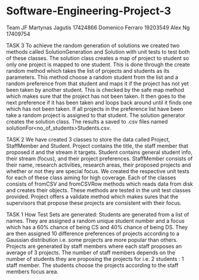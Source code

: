 # Software-Engineering-Project-3
Team JF
Martynas Jagutis 17424866
Domenico Ferraro 19203549
Alex Ng 17409754

TASK 3
To achieve the random generation of solutions we created two methods called SolutionGeneration and Solution with unit tests
to test both of these classes. The solution class creates a map of project to student so only one project is mapped to one 
student. This is done through the create random method which takes the list of projects and students as its parameters.
This method choose a random student from the list and a random preference from that student and maps it if the project
has not yet been taken by another student. This is checked by the safe map method which makes sure that the project 
has not been taken. It then goes to the next preference if it has been taken and loops back around until it finds one
which has not been taken. If all projects in the preference list have been take a random project is assigned to that student.
The solution generator creates the solution class. The results a saved to .csv files named solutionFor<no_of_students>Students.csv. 

TASK 2
We have created 3 classes to store the data called Project, StaffMember and Student. Project contains the title,
the staff member that proposed it and the stream it targets. Student contains general student info, their stream (focus),
and their project preferences. StaffMember consists of their name, research activities, research areas, their proposed projects
and whether or not they are special focus. We created the respective unit tests for each of these class aiming for high 
coverage. Each of the classes consists of fromCSV and fromCSVRow methods which reads data from disk and creates their objects.
These methods are tested in the unit test classes provided. Project offers a validate method which makes sures that the supervisors
that propose these projects are consistent with their focus.


TASK 1
How Test Sets are generated:
Students are generated from a list of names. They are assigned a random unique student number and a focus which has 
a 60% chance of being CS and 40% chance of being DS. They are then assigned 10 difference preferences of projects
according to a Gaussian distribution i.e. some projects are more popular than others.
Projects are generated by staff members where each staff proposes an average of 3 projects. The number of staff members
depends on the number of students they are proposing the projects for i.e. 2 students : 1 staff member. The students choose
the projects according to the staff members focus area. 
